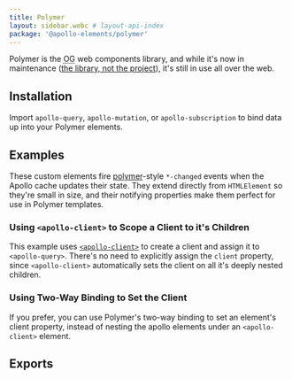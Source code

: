 ```yaml
---
title: Polymer
layout: sidebar.webc # layout-api-index
package: '@apollo-elements/polymer'
---
```


Polymer is the <abbr title="original gangsta">OG</abbr> web components library, 
and while it's now in maintenance ([the library, not the 
project](https://dev.to/bennypowers/lets-build-web-components-part-4-polymer-library-4dk2#the-polymer-project)), 
it's still in use all over the web.

## Installation

<npm-snippets npm="npm i -S @apollo-elements/polymer"
              yarn="yarn add @apollo-elements/polymer"
              pnpm="pnpm add @apollo-elements/polymer"></npm-snippets>

Import `apollo-query`, `apollo-mutation`, or `apollo-subscription` to bind data 
up into your Polymer elements.

## Examples

These custom elements fire 
[polymer](https://polymer-library.polymer-project.org)-style `*-changed` events 
when the Apollo cache updates their state. They extend directly from 
`HTMLElement` so they're small in size, and their notifying properties make them 
perfect for use in Polymer templates.

### Using `<apollo-client>` to Scope a Client to it's Children

This example uses [`<apollo-client>`](/api/components/apollo-client/) to create 
a client and assign it to `<apollo-query>`. There's no need to explicitly assign 
the `client` property, since `<apollo-client>` automatically sets the client on 
all it's deeply nested children.


<docs-playground id="polymer-apollo"
    playground-name="polymer-apollo"></docs-playground>


### Using Two-Way Binding to Set the Client

If you prefer, you can use Polymer's two-way binding to set an element's client property, instead of nesting the apollo elements under an `<apollo-client>` element.

<template webc:nokeep webc:raw>

```html
<apollo-client uri="/graphql" client="{{ownClient}}"></apollo-client>
<apollo-client uri="https://api.spacex.land/graphql" client="{{spaceXClient}}"></apollo-client>

<apollo-query
    client="[[ownClient]]"
    data="{{helloData}}"
    query="[[helloQuery]]"
    variables="[[helloVariables]]">
</apollo-query>

<apollo-query
    client="[[spacexClient]]"
    data="{{launchesData}}"
    query="[[launchesQuery]]"
    variables="[[launchesVariables]]">
</apollo-query>

<p>
  <span>[[getName(helloData)]]</span>,
  <span>[[getGreeting(helloData)]]</span>!
  Latest launch is
  <span>[[launchesData.launches.0.mission_name]]</span>.
</p>
```

</template>

<cem-package-header package="@apollo-elements/polymer"></cem-package-header>

## Exports
